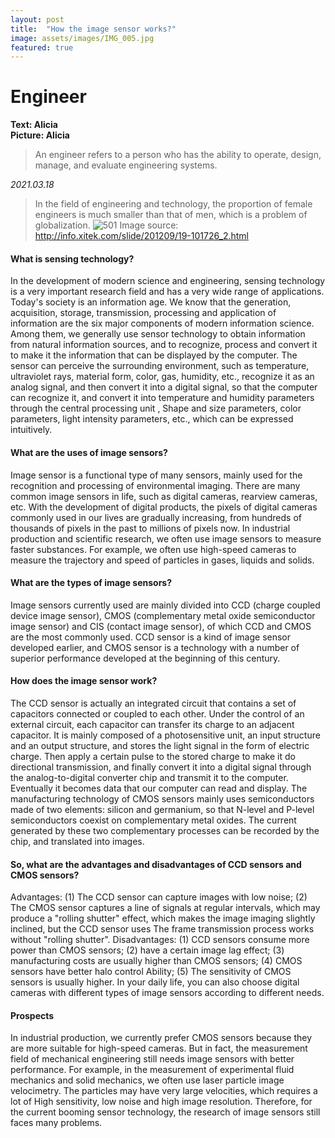 ```yaml
---
layout: post
title:  "How the image sensor works?"
image: assets/images/IMG_005.jpg
featured: true
---
```


# Engineer
**Text: Alicia**  
**Picture: Alicia**  

> An engineer refers to a person who has the ability to operate, design, manage, and evaluate engineering systems.

_2021.03.18_
> In the field of engineering and technology, the proportion of female engineers is much smaller than that of men, which is a problem of globalization.
![501](../assets/images/IMG_006.jpg)
> Image source: http://info.xitek.com/slide/201209/19-101726_2.html

#### What is sensing technology?
In the development of modern science and engineering, sensing technology is a very important research field and has a very wide range of applications. Today's society is an information age. We know that the generation, acquisition, storage, transmission, processing and application of information are the six major components of modern information science. Among them, we generally use sensor technology to obtain information from natural information sources, and to recognize, process and convert it to make it the information that can be displayed by the computer.
The sensor can perceive the surrounding environment, such as temperature, ultraviolet rays, material form, color, gas, humidity, etc., recognize it as an analog signal, and then convert it into a digital signal, so that the computer can recognize it, and convert it into temperature and humidity parameters through the central processing unit , Shape and size parameters, color parameters, light intensity parameters, etc., which can be expressed intuitively.

#### What are the uses of image sensors?
Image sensor is a functional type of many sensors, mainly used for the recognition and processing of environmental imaging. There are many common image sensors in life, such as digital cameras, rearview cameras, etc. With the development of digital products, the pixels of digital cameras commonly used in our lives are gradually increasing, from hundreds of thousands of pixels in the past to millions of pixels now.
In industrial production and scientific research, we often use image sensors to measure faster substances. For example, we often use high-speed cameras to measure the trajectory and speed of particles in gases, liquids and solids.

#### What are the types of image sensors?
Image sensors currently used are mainly divided into CCD (charge coupled device image sensor), CMOS (complementary metal oxide semiconductor image sensor) and CIS (contact image sensor), of which CCD and CMOS are the most commonly used. CCD sensor is a kind of image sensor developed earlier, and CMOS sensor is a technology with a number of superior performance developed at the beginning of this century.

#### How does the image sensor work?
The CCD sensor is actually an integrated circuit that contains a set of capacitors connected or coupled to each other. Under the control of an external circuit, each capacitor can transfer its charge to an adjacent capacitor. It is mainly composed of a photosensitive unit, an input structure and an output structure, and stores the light signal in the form of electric charge. Then apply a certain pulse to the stored charge to make it do directional transmission, and finally convert it into a digital signal through the analog-to-digital converter chip and transmit it to the computer. Eventually it becomes data that our computer can read and display.
The manufacturing technology of CMOS sensors mainly uses semiconductors made of two elements: silicon and germanium, so that N-level and P-level semiconductors coexist on complementary metal oxides. The current generated by these two complementary processes can be recorded by the chip, and translated into images.

#### So, what are the advantages and disadvantages of CCD sensors and CMOS sensors?
Advantages: (1) The CCD sensor can capture images with low noise; (2) The CMOS sensor captures a line of signals at regular intervals, which may produce a "rolling shutter" effect, which makes the image imaging slightly inclined, but the CCD sensor uses The frame transmission process works without "rolling shutter".
Disadvantages: (1) CCD sensors consume more power than CMOS sensors; (2) have a certain image lag effect; (3) manufacturing costs are usually higher than CMOS sensors; (4) CMOS sensors have better halo control Ability; (5) The sensitivity of CMOS sensors is usually higher.
In your daily life, you can also choose digital cameras with different types of image sensors according to different needs.

#### Prospects
In industrial production, we currently prefer CMOS sensors because they are more suitable for high-speed cameras. But in fact, the measurement field of mechanical engineering still needs image sensors with better performance. For example, in the measurement of experimental fluid mechanics and solid mechanics, we often use laser particle image velocimetry. The particles may have very large velocities, which requires a lot of High sensitivity, low noise and high image resolution. Therefore, for the current booming sensor technology, the research of image sensors still faces many problems. 





